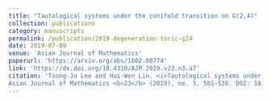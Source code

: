 ```yaml
---
title: "Tautological systems under the conifold transition on G(2,4)"
collection: publications
category: manuscripts
permalink: /publication/2019-degeneration-toric-g24
date: 2019-07-09
venue: 'Asian Journal of Mathematics'
paperurl: 'https://arxiv.org/abs/1602.00774'
link: 'https://dx.doi.org/10.4310/AJM.2019.v23.n3.a7'
citation: 'Tsung-Ju Lee and Hui-Wen Lin. <i>Tautological systems under the conifold transition on G(2,4)</i>. 
Asian Journal of Mathematics <b>23</b> (2019), no. 3, 501–526. DOI: 10.4310/AJM.2019.v23.n3.a7'
---
```

